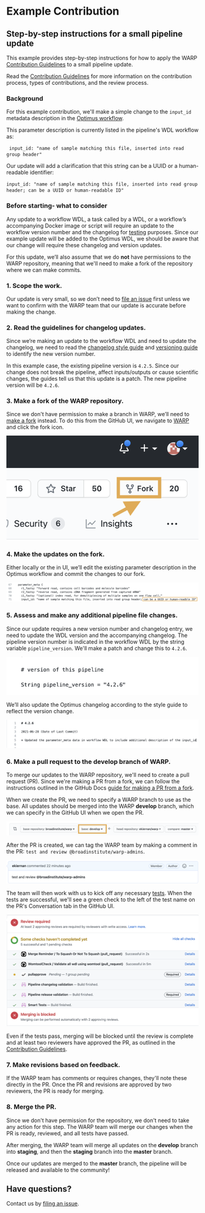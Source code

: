 # Example Contribution
## Step-by-step instructions for a small pipeline update
This example provides step-by-step instructions for how to apply the WARP [Contribution Guidelines](./contribution-guidelines.md) to a small pipeline update. 

Read the [Contribution Guidelines](./contribution-guidelines.md) for more information on the contribution process, types of contributions, and the review process.

### Background
For this example contribution, we'll make a simple change to the `input_id` metadata description in the [Optimus workflow](https://github.com/broadinstitute/warp/blob/develop/pipelines/skylab/optimus/Optimus.wdl).  

This parameter description is currently listed in the pipeline's WDL workflow as: 

```WDL
 input_id: "name of sample matching this file, inserted into read group header"
 ```

Our update will add a clarification that this string can be a UUID or a human-readable identifier:

```WDL
input_id: "name of sample matching this file, inserted into read group header; can be a UUID or human-readable ID"
```

### Before starting- what to consider
Any update to a workflow WDL, a task called by a  WDL, or a workflow’s accompanying Docker image or script will require an update to the workflow version number and the changelog for [testing](https://broadinstitute.github.io/warp/docs/About_WARP/TestingPipelines) purposes. Since our example update will be added to the Optimus WDL, we should be aware that our change will require these changelog and version updates.

For this update, we’ll also assume that we do **not** have permissions to the WARP repository, meaning that we'll need to make a fork of the repository where we can make commits.

### 1. Scope the work.
Our update is very small, so we don’t need to [file an issue](https://github.com/broadinstitute/warp/issues/new) first unless we want to confirm with the WARP team that our update is accurate before making the change.

### 2. Read the guidelines for changelog updates.
Since we’re making an update to the workflow WDL and need to update the changelog, we need to read the [changelog style guide](https://broadinstitute.github.io/warp/docs/contribution/contribute_to_warp/changelog_style) and [versioning guide](https://broadinstitute.github.io/warp/docs/About_WARP/VersionAndReleasePipelines) to identify the new version number.

In this example case, the existing pipeline version is `4.2.5`. Since our change does not break the pipeline, affect inputs/outputs or cause scientific changes, the guides tell us that this update is a patch. The new pipeline version will be `4.2.6`. 

### 3. Make a fork of the WARP repository.
Since we don't have permission to make a branch in WARP, we’ll need to [make a fork](https://docs.github.com/en/get-started/quickstart/fork-a-repo) instead. To do this from the GitHub UI, we navigate to [WARP](https://github.com/broadinstitute/warp) and click the fork icon.

![](fork.png)

### 4. Make the updates on the fork.
Either locally or the in UI, we’ll edit the existing parameter description in the Optimus workflow and commit the changes to our fork.

![](optimus_wdl_update.png)

### 5. Assess and make any additional pipeline file changes.
Since our update requires a new version number and changelog entry, we need to update the WDL version and the accompanying changelog. The pipeline version number is indicated in the workflow WDL by the string variable `pipeline_version`. We'll make a patch and change this to `4.2.6`.

![](optimus_pipeline_version.png)

We’ll also update the Optimus changelog according to the style guide to reflect the version change.

![](optimus_changelog.png)

### 6. Make a pull request to the **develop** branch of WARP.
To merge our updates to the WARP repository, we'll need to create a pull request (PR). Since we're making a PR from a fork, we can follow the instructions outlined in the GitHub Docs [guide for making a PR from a fork](https://docs.github.com/en/github/collaborating-with-pull-requests/proposing-changes-to-your-work-with-pull-requests/creating-a-pull-request-from-a-fork).   

When we create the PR, we need to specify a WARP branch to use as the base. All updates should be merged into the WARP **develop** branch, which we can specify in the GitHub UI when we open the PR.

![](PR_base.png) 


After the PR is created, we can tag the WARP team by making a comment in the PR: `test and review @broadinstitute/warp-admins`.

![](warp-admins-tag.png)

The team will then work with us to kick off any necessary [tests](https://broadinstitute.github.io/warp/docs/About_WARP/TestingPipelines).
When the tests are successful, we'll see a green check to the left of the test name on the PR's Conversation tab in the GitHub UI.

![](tests.png)

Even if the tests pass, merging will be blocked until the review is complete and at least two reviewers have approved the PR, as outlined in the [Contribution Guidelines](contribution-guidelines.md/#review-process).


### 7. Make revisions based on feedback.
If the WARP team has comments or requires changes, they'll note these directly in the PR. Once the PR and revisions are approved by two reviewers, the PR is ready for merging.

### 8. Merge the PR.
Since we don't have permission for the repository, we don't need to take any action for this step. The WARP team will merge our changes when the PR is ready, reviewed, and all tests have passed.

After merging, the WARP team will merge all updates on the **develop** branch into **staging**, and then the **staging** branch into the **master** branch. 

Once our updates are merged to the **master** branch, the pipeline will be released and available to the community!   


## Have questions?
Contact us by [filing an issue](https://github.com/broadinstitute/warp/issues/new). 

